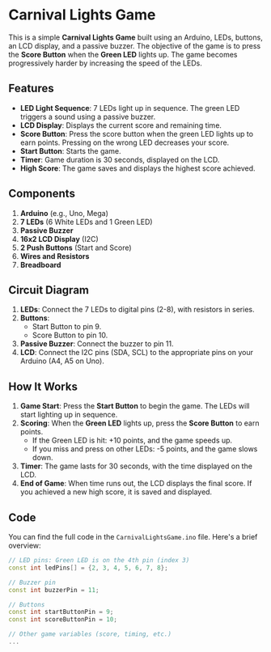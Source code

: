 # Carnival Lights Game

This is a simple **Carnival Lights Game** built using an Arduino, LEDs, buttons, an LCD display, and a passive buzzer. The objective of the game is to press the **Score Button** when the **Green LED** lights up. The game becomes progressively harder by increasing the speed of the LEDs.

## Features

- **LED Light Sequence**: 7 LEDs light up in sequence. The green LED triggers a sound using a passive buzzer.
- **LCD Display**: Displays the current score and remaining time.
- **Score Button**: Press the score button when the green LED lights up to earn points. Pressing on the wrong LED decreases your score.
- **Start Button**: Starts the game.
- **Timer**: Game duration is 30 seconds, displayed on the LCD.
- **High Score**: The game saves and displays the highest score achieved.

## Components

1. **Arduino** (e.g., Uno, Mega)
2. **7 LEDs** (6 White LEDs and 1 Green LED)
3. **Passive Buzzer**
4. **16x2 LCD Display** (I2C)
5. **2 Push Buttons** (Start and Score)
6. **Wires and Resistors**
7. **Breadboard**

## Circuit Diagram

1. **LEDs**: Connect the 7 LEDs to digital pins (2-8), with resistors in series.
2. **Buttons**: 
   - Start Button to pin 9.
   - Score Button to pin 10.
3. **Passive Buzzer**: Connect the buzzer to pin 11.
4. **LCD**: Connect the I2C pins (SDA, SCL) to the appropriate pins on your Arduino (A4, A5 on Uno).

## How It Works

1. **Game Start**: Press the **Start Button** to begin the game. The LEDs will start lighting up in sequence.
2. **Scoring**: When the **Green LED** lights up, press the **Score Button** to earn points.
   - If the Green LED is hit: +10 points, and the game speeds up.
   - If you miss and press on other LEDs: -5 points, and the game slows down.
3. **Timer**: The game lasts for 30 seconds, with the time displayed on the LCD.
4. **End of Game**: When time runs out, the LCD displays the final score. If you achieved a new high score, it is saved and displayed.

## Code

You can find the full code in the `CarnivalLightsGame.ino` file. Here's a brief overview:

```cpp
// LED pins: Green LED is on the 4th pin (index 3)
const int ledPins[] = {2, 3, 4, 5, 6, 7, 8};

// Buzzer pin
const int buzzerPin = 11;

// Buttons
const int startButtonPin = 9;
const int scoreButtonPin = 10;

// Other game variables (score, timing, etc.)
...
